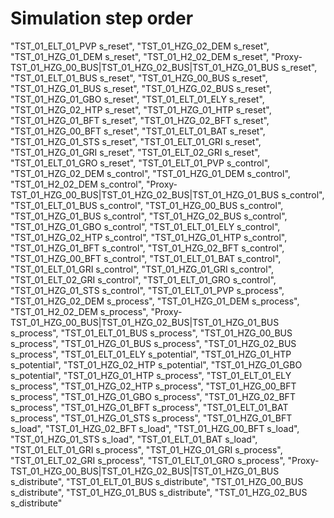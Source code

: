 # Simulation step order
"TST_01_ELT_01_PVP s_reset",
"TST_01_HZG_02_DEM s_reset",
"TST_01_HZG_01_DEM s_reset",
"TST_01_H2_02_DEM s_reset",
"Proxy-TST_01_HZG_00_BUS|TST_01_HZG_02_BUS|TST_01_HZG_01_BUS s_reset",
"TST_01_ELT_01_BUS s_reset",
"TST_01_HZG_00_BUS s_reset",
"TST_01_HZG_01_BUS s_reset",
"TST_01_HZG_02_BUS s_reset",
"TST_01_HZG_01_GBO s_reset",
"TST_01_ELT_01_ELY s_reset",
"TST_01_HZG_02_HTP s_reset",
"TST_01_HZG_01_HTP s_reset",
"TST_01_HZG_01_BFT s_reset",
"TST_01_HZG_02_BFT s_reset",
"TST_01_HZG_00_BFT s_reset",
"TST_01_ELT_01_BAT s_reset",
"TST_01_HZG_01_STS s_reset",
"TST_01_ELT_01_GRI s_reset",
"TST_01_HZG_01_GRI s_reset",
"TST_01_ELT_02_GRI s_reset",
"TST_01_ELT_01_GRO s_reset",
"TST_01_ELT_01_PVP s_control",
"TST_01_HZG_02_DEM s_control",
"TST_01_HZG_01_DEM s_control",
"TST_01_H2_02_DEM s_control",
"Proxy-TST_01_HZG_00_BUS|TST_01_HZG_02_BUS|TST_01_HZG_01_BUS s_control",
"TST_01_ELT_01_BUS s_control",
"TST_01_HZG_00_BUS s_control",
"TST_01_HZG_01_BUS s_control",
"TST_01_HZG_02_BUS s_control",
"TST_01_HZG_01_GBO s_control",
"TST_01_ELT_01_ELY s_control",
"TST_01_HZG_02_HTP s_control",
"TST_01_HZG_01_HTP s_control",
"TST_01_HZG_01_BFT s_control",
"TST_01_HZG_02_BFT s_control",
"TST_01_HZG_00_BFT s_control",
"TST_01_ELT_01_BAT s_control",
"TST_01_ELT_01_GRI s_control",
"TST_01_HZG_01_GRI s_control",
"TST_01_ELT_02_GRI s_control",
"TST_01_ELT_01_GRO s_control",
"TST_01_HZG_01_STS s_control",
"TST_01_ELT_01_PVP s_process",
"TST_01_HZG_02_DEM s_process",
"TST_01_HZG_01_DEM s_process",
"TST_01_H2_02_DEM s_process",
"Proxy-TST_01_HZG_00_BUS|TST_01_HZG_02_BUS|TST_01_HZG_01_BUS s_process",
"TST_01_ELT_01_BUS s_process",
"TST_01_HZG_00_BUS s_process",
"TST_01_HZG_01_BUS s_process",
"TST_01_HZG_02_BUS s_process",
"TST_01_ELT_01_ELY s_potential",
"TST_01_HZG_01_HTP s_potential",
"TST_01_HZG_02_HTP s_potential",
"TST_01_HZG_01_GBO s_potential",
"TST_01_HZG_01_HTP s_process",
"TST_01_ELT_01_ELY s_process",
"TST_01_HZG_02_HTP s_process",
"TST_01_HZG_00_BFT s_process",
"TST_01_HZG_01_GBO s_process",
"TST_01_HZG_02_BFT s_process",
"TST_01_HZG_01_BFT s_process",
"TST_01_ELT_01_BAT s_process",
"TST_01_HZG_01_STS s_process",
"TST_01_HZG_01_BFT s_load",
"TST_01_HZG_02_BFT s_load",
"TST_01_HZG_00_BFT s_load",
"TST_01_HZG_01_STS s_load",
"TST_01_ELT_01_BAT s_load",
"TST_01_ELT_01_GRI s_process",
"TST_01_HZG_01_GRI s_process",
"TST_01_ELT_02_GRI s_process",
"TST_01_ELT_01_GRO s_process",
"Proxy-TST_01_HZG_00_BUS|TST_01_HZG_02_BUS|TST_01_HZG_01_BUS s_distribute",
"TST_01_ELT_01_BUS s_distribute",
"TST_01_HZG_00_BUS s_distribute",
"TST_01_HZG_01_BUS s_distribute",
"TST_01_HZG_02_BUS s_distribute"
